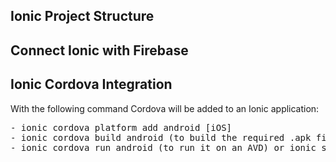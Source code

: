 
## Ionic Project Structure

## Connect Ionic with Firebase

## Ionic Cordova Integration

With the following command Cordova will be added to an Ionic application:
<pre>
- ionic cordova platform add android [iOS]
- ionic cordova build android (to build the required .apk file)
- ionic cordova run android (to run it on an AVD) or ionic serve --devapp (to run it with Ionic Devapp)
</pre>




